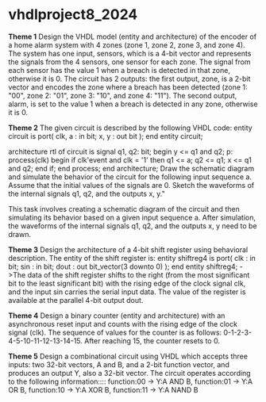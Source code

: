 # vhdlproject8_2024
**Theme 1**
Design the VHDL model (entity and architecture) of the encoder of a home alarm system with 4 zones (zone 1, zone 2, zone 3, and zone 4). The system has one input, sensors, which is a 4-bit vector and represents the signals from the 4 sensors, one sensor for each zone. The signal from each sensor has the value 1 when a breach is detected in that zone, otherwise it is 0. The circuit has 2 outputs: the first output, zone, is a 2-bit vector and encodes the zone where a breach has been detected (zone 1: "00", zone 2: "01", zone 3: "10", and zone 4: "11"). The second output, alarm, is set to the value 1 when a breach is detected in any zone, otherwise it is 0.

**Theme 2**
The given circuit is described by the following VHDL code:
entity circuit is
    port(
        clk, a : in bit;
        x, y : out bit
    );
end entity circuit;

architecture rtl of circuit is
    signal q1, q2: bit;
begin
    y <= q1 and q2; 
    p: process(clk)
    begin
        if clk'event and clk = '1' then
            q1 <= a;
            q2 <= q1;
            x <= q1 and q2;
        end if;
    end process;
end architecture;
Draw the schematic diagram and simulate the behavior of the circuit for the following input sequence a. Assume that the initial values of the signals are 0.
Sketch the waveforms of the internal signals q1, q2, and the outputs x, y."

This task involves creating a schematic diagram of the circuit and then simulating its behavior based on a given input sequence a. After simulation, the waveforms of the internal signals q1, q2, and the outputs x, y need to be drawn.

**Theme 3**
Design the architecture of a 4-bit shift register using behavioral description. The entity of the shift register is:
entity shiftreg4 is
    port(
        clk : in bit;
        sin : in bit;
        dout : out bit_vector(3 downto 0)
    );
end entity shiftreg4;
->The data of the shift register shifts to the right (from the most significant bit to the least significant bit) with the rising edge of the clock signal clk, and the input sin carries the serial input data. The value of the register is available at the parallel 4-bit output dout.

**Theme 4**
Design a binary counter (entity and architecture) with an asynchronous reset input and counts with the rising edge of the clock signal (clk). The sequence of values for the counter is as follows: 0-1-2-3-4-5-10-11-12-13-14-15. After reaching 15, the counter resets to 0.

**Theme 5**
Design a combinational circuit using VHDL which accepts three inputs: two 32-bit vectors, A and B, and a 2-bit function vector, and produces an output Y, also a 32-bit vector. The circuit operates according to the following information::::
function:00 -> Y:A AND B, 
function:01 -> Y:A OR B, 
function:10 -> Y:A XOR B,
function:11 -> Y:A NAND B
